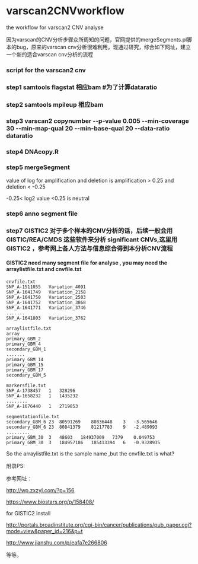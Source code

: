 # varscan2CNVworkflow

the workflow for varscan2 CNV analyse

因为varscan的CNV分析步骤众所周知的问题，官网提供的mergeSegments.pl脚本的bug，原来的varscan cnv分析很难利用，现通过研究，综合如下网址，建立一个新的适合varscan cnv分析的流程

### script for the varscan2 cnv  

### step1 samtools  flagstat  相应bam  #为了计算dataratio

### step2 samtools  mpileup   相应bam

### step3 varscan2 copynumber --p-value 0.005 --min-coverage 30 --min-map-qual 20 --min-base-qual 20 --data-ratio dataratio

### step4 DNAcopy.R

### step5 mergeSegment

value of log for amplification and deletion is amplification  > 0.25 and deletion < -0.25

-0.25< log2 value <0.25  is  neutral

### step6 anno segment file 

### step7 GISTIC2 对于多个样本的CNV分析的话，后续一般会用GISTIC/REA/CMDS 这些软件来分析 significant CNVs,这里用GISTIC2 ，参考网上各人方法与信息综合得到本分析CNV流程

#### GISTIC2  need many segment file for analyse , you may need the arraylistfile.txt and cnvfile.txt

```
cnvfile.txt
SNP_A-1511055	Variation_4091	
SNP_A-1641749	Variation_2158	
SNP_A-1641750	Variation_2503	
SNP_A-1641752	Variation_3868	
SNP_A-1641771	Variation_3746	
.......	
SNP_A-1641803	Variation_3762	

arraylistfile.txt
array
primary_GBM_2
primary_GBM_4
secondary_GBM_1
.......
primary_GBM_14
primary_GBM_15
primary_GBM_17
secondary_GBM_5

markersfile.txt
SNP_A-1738457	1	328296
SNP_A-1658232	1	1435232
........
SNP_A-1676440	1	2719853

segmentationfile.txt
secondary_GBM_6	23	80591269	80836448	3	-3.565646
secondary_GBM_6	23	80841379	81217783	9	-2.489093
.........
primary_GBM_30	3	48603	184937009	7379	0.049753
primary_GBM_30	3	184957186	185413394	6	-0.9328935
```

So the arraylistfile.txt is the sample name  ,but the cnvfile.txt is what?

附录PS:

参考网址：

http://wp.zxzyl.com/?p=156

https://www.biostars.org/p/158408/

for GISTIC2 install

http://portals.broadinstitute.org/cgi-bin/cancer/publications/pub_paper.cgi?mode=view&paper_id=216&p=t

http://www.jianshu.com/p/eafa7e266806

等等。
